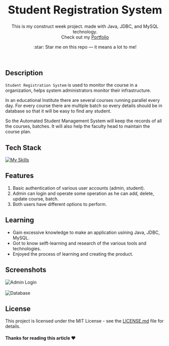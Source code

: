 <h1 align="center" style="font-size:35px">
  <b>Student Registration System</b>
</h1>
<p align="center">
  This is my construct week project. made with Java, JDBC, and MySQL technology.
  <br/>
  Check out my <a href="https://suraj-996.github.io" target="_blank">Portfolio</a>
</p>

<p align="center">
  :star: Star me on this repo — it means a lot to me!
</p>

<br/>

<!-- <img align="right" alt="Coding" width="400" src="https://user-images.githubusercontent.com/76105799/193437482-ca30d43e-4da0-43d2-8123-97941007b6e1.png"> -->

## Description

`Student Registration System` is used to monitor the course in a organization, helps system administrators monitor their infrastructure.

In an educational Institute there are several courses running parallel every day. For every course there are multiple batch so every details should be in database so that it will be easy to find any student.

So the Automated Student Management System will keep the records of all the courses, batches. It will also help the faculty head to maintain the course plan.

## Tech Stack

[![My Skills](https://skillicons.dev/icons?i=java,spring,mysql,powershell,git,github)](http://suraj-996.github.io/)

## Features

1. Basic authentication of various user accounts (admin, student).
2. Admin can login and operate some operation as he can add, delete, update course, batch.
3. Both users have different options to perform.


## Learning

- Gain excessive knowledge to make an application usining Java, JDBC, MySQL.
- Got to know selft-learning and research of the various tools and technologies.
- Enjoyed the process of learning and creating the product.

## Screenshots

![Admin Login](https://user-images.githubusercontent.com/76105799/193438208-c53e6eaa-25d2-4e64-8aa0-cf1ced5ce656.png)
<br/><br/>
![Database](https://user-images.githubusercontent.com/76105799/193437820-57921009-d8ce-48b5-a9e3-2511413870ab.png)

## License

This project is licensed under the MIT License - see the [LICENSE.md](./LICENSE) file for details.

#### Thanks for reading this article ❤️

